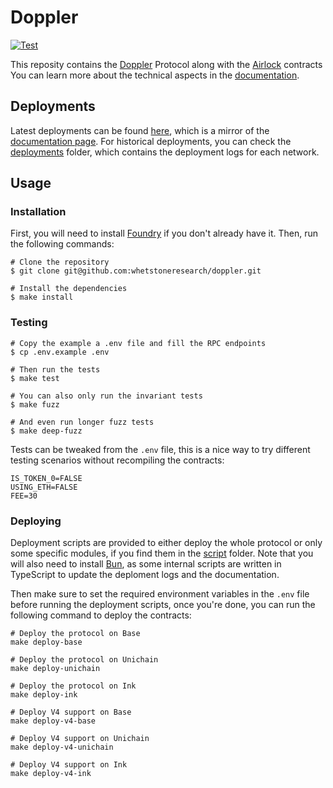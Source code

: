 # Doppler

[![Test](https://github.com/whetstoneresearch/doppler/actions/workflows/test.yml/badge.svg)](https://github.com/whetstoneresearch/doppler/actions/workflows/test.yml)

This reposity contains the [Doppler](docs/Doppler.md) Protocol along with the [Airlock](/docs/Airlock.md) contracts You can learn more about the technical aspects in the [documentation](https://docs.doppler.lol).

## Deployments

Latest deployments can be found [here](./Deployments.md), which is a mirror of the [documentation page](https://docs.doppler.lol/resources/contract-addresses). For historical deployments, you can check the [deployments](./deployments/) folder, which contains the deployment logs for each network.

## Usage

### Installation

First, you will need to install [Foundry](https://book.getfoundry.sh/getting-started/installation) if you don't already have it. Then, run the following commands:

```shell
# Clone the repository
$ git clone git@github.com:whetstoneresearch/doppler.git

# Install the dependencies
$ make install
```

### Testing

```shell
# Copy the example a .env file and fill the RPC endpoints
$ cp .env.example .env

# Then run the tests
$ make test

# You can also only run the invariant tests
$ make fuzz

# And even run longer fuzz tests
$ make deep-fuzz
```

Tests can be tweaked from the `.env` file, this is a nice way to try different testing scenarios without recompiling the contracts:

```shell
IS_TOKEN_0=FALSE
USING_ETH=FALSE
FEE=30
```

### Deploying

Deployment scripts are provided to either deploy the whole protocol or only some specific modules, if you find them in the [script](/script) folder. Note that you will also need to install [Bun](https://bun.sh/), as some internal scripts are written in TypeScript to update the deploment logs and the documentation.

Then make sure to set the required environment variables in the `.env` file before running the deployment scripts, once you're done, you can run the following command to deploy the contracts:

```shell
# Deploy the protocol on Base
make deploy-base

# Deploy the protocol on Unichain
make deploy-unichain

# Deploy the protocol on Ink
make deploy-ink

# Deploy V4 support on Base
make deploy-v4-base

# Deploy V4 support on Unichain
make deploy-v4-unichain

# Deploy V4 support on Ink
make deploy-v4-ink
```
